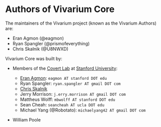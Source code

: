 # Authors of Vivarium Core

The maintainers of the Vivarium project (known as the Vivarium Authors)
are:

* Eran Agmon  (@eagmon)
* Ryan Spangler (@prismofeverything)
* Chris Skalnik (@U8NWXD)

Vivarium Core was built by:

* Members of the [Covert Lab](https://covert.stanford.edu) at
  [Stanford University](https://stanford.edu):

  * [Eran Agmon](https://eagmon.github.io): `eagmon AT stanford DOT edu`
  * Ryan Spangler: `ryan.spangler AT gmail DOT com`
  * [Chris Skalnik](https://u8nwxd.github.io)
  * Jerry Morrison: `j.erry.morrison AT gmail DOT com`
  * Mattheus Wolff: `mbwolff AT stanford DOT edu`
  * Sean Cheah: `seancheah AT ucla DOT edu`
  * Michael Yang (@Robotato): `michaelyang42 AT gmail DOT com`

* William Poole
